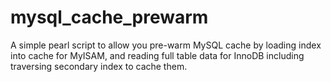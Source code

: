 # mysql_cache_prewarm
A simple pearl script to allow you pre-warm MySQL cache by loading index into cache for MyISAM, and reading full table data for InnoDB including traversing secondary index to cache them.
